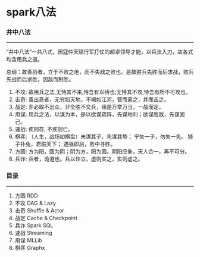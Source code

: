 #		spark八法

###	井中八法
------
“井中八法”一共八式，因寇仲天赋行军打仗的超卓领导才能，以兵法入刀，故各式均含用兵之道。

总纲：故善战者，立于不败之地，而不失敌之败也。是故胜兵先胜而后求战，败兵先战而后求胜，因敌而制胜。

1. 不攻: 故用兵之法,无恃其不来,恃吾有以待也;无恃其不攻,恃吾有所不可攻也。
2. 击奇: 善出奇者，无穷如天地，不竭如江河，营而离之，并而击之。
3. 战定: 非必取不出众，非全胜不交兵，缘是万举万当，一战而定。
4. 用谋: 用兵之法，以谋为本，是以欲谋疏阵，先谋地利；欲谋胜敌，先谋固己。
5. 速战: 疾则存, 不疾则亡。
6. 棋弈: （人生，战场如棋盘）未谋其子，先谋其势； 宁失一子，勿失一先。 狮子扑兔，君临天下； 遇强即屈，败中寻胜。
7. 方圆: 方为阳，圆为阴；阴为方，阳为圆。阴阳应象，天人合一，再不可分。
8. 兵诈: 兵者，诡道也。兵以诈立，虚则实之，实则虚之。

###	目录
------
1.	方圆	RDD
2.	不攻	DAG & Lazy
3.	击奇	Shuffle & Actor
4.	战定	Cache & Checkpoint
5.	兵诈	Spark SQL
6.	速战	Streaming
7.	用谋	MLLib	
8.	棋弈	Graphx